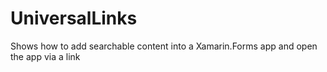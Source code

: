# UniversalLinks
Shows how to add searchable content into a Xamarin.Forms app and open the app via a link
